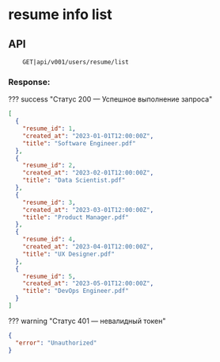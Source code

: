 # resume info list 

## API

```
    GET|api/v001/users/resume/list
```

### Response:

??? success "Статус 200 — Успешное выполнение запроса"


```json
[
  {
    "resume_id": 1,
    "created_at": "2023-01-01T12:00:00Z",
    "title": "Software Engineer.pdf"
  },
  {
    "resume_id": 2,
    "created_at": "2023-02-01T12:00:00Z",
    "title": "Data Scientist.pdf"
  },
  {
    "resume_id": 3,
    "created_at": "2023-03-01T12:00:00Z",
    "title": "Product Manager.pdf"
  },
  {
    "resume_id": 4,
    "created_at": "2023-04-01T12:00:00Z",
    "title": "UX Designer.pdf"
  },
  {
    "resume_id": 5,
    "created_at": "2023-05-01T12:00:00Z",
    "title": "DevOps Engineer.pdf"
  }
]
```

??? warning "Статус 401 — невалидный токен"

```json
{
  "error": "Unauthorized"
}
```



